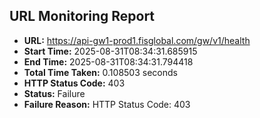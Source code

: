 ## URL Monitoring Report

- **URL:** https://api-gw1-prod1.fisglobal.com/gw/v1/health
- **Start Time:** 2025-08-31T08:34:31.685915
- **End Time:** 2025-08-31T08:34:31.794418
- **Total Time Taken:** 0.108503 seconds
- **HTTP Status Code:** 403
- **Status:** Failure
- **Failure Reason:** HTTP Status Code: 403
